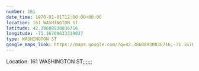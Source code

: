 ```yaml
---
number: 161
date_time: 1970-01-01T12:00:00+00:00
location: 161 WASHINGTON ST
latitude: 42.38608930836716
longitude: -71.16709633319037
type: WASHINGTON ST
google_maps_link: https://maps.google.com/?q=42.38608930836716,-71.16709633319037
---
```


Location: 161 WASHINGTON ST;;;;;;
